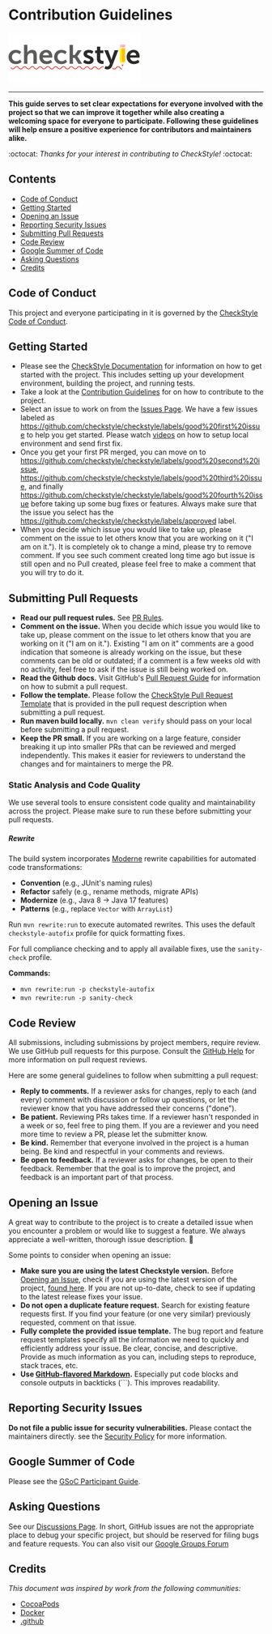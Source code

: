 # Contribution Guidelines

![](https://raw.githubusercontent.com/checkstyle/resources/master/img/checkstyle-logos/checkstyle-logo-260x99.png)

---------------------------------

**This guide serves to set clear expectations for everyone involved with the project so that
we can improve it together while also creating a welcoming space for everyone to participate.
Following these guidelines will help ensure a positive experience for contributors and
maintainers alike.**

:octocat: *Thanks for your interest in contributing to CheckStyle!* :octocat:

## Contents

- [Code of Conduct](#code-of-conduct)
- [Getting Started](#getting-started)
- [Opening an Issue](#opening-an-issue)
- [Reporting Security Issues](#reporting-security-issues)
- [Submitting Pull Requests](#submitting-pull-requests)
- [Code Review](#code-review)
- [Google Summer of Code](#google-summer-of-code)
- [Asking Questions](#asking-questions)
- [Credits](#credits)

## Code of Conduct

This project and everyone participating in it is governed by the
    [CheckStyle Code of Conduct](/.github/CODE_OF_CONDUCT.md).

## Getting Started

- Please see the [CheckStyle Documentation](https://checkstyle.org/beginning_development.html)
  for information on how to get started with the project. This includes setting up your
  development environment, building the project, and running tests.
- Take a look at the [Contribution Guidelines](https://checkstyle.org/contributing.html) for
  on how to contribute to the project.
- Select an issue to work on from the
  [Issues Page](https://github.com/checkstyle/checkstyle/issues). We
  have a few issues labeled as
  https://github.com/checkstyle/checkstyle/labels/good%20first%20issue to
  help you get started. Please watch [videos](https://www.youtube.com/playlist?list=PLHM9s_lN4X0hzOQ0sUmGdroxW0HfREAqj)
  on how to setup local environment and send first fix.
- Once you get your first PR merged, you can move on to
  https://github.com/checkstyle/checkstyle/labels/good%20second%20issue,
  https://github.com/checkstyle/checkstyle/labels/good%20third%20issue,
  and finally https://github.com/checkstyle/checkstyle/labels/good%20fourth%20issue
  before taking up some bug fixes or features. Always make sure that the issue you select
  has the https://github.com/checkstyle/checkstyle/labels/approved label.
- When you decide which issue you would like to take up,
  please comment on the issue to let others know that you are working on it ("I am on it.").
  It is completely ok to change a mind, please try to remove comment.
  If you see such comment created long time ago but issue is still open and no Pull created, please
  feel free to make a comment that you will try to do it.

## Submitting Pull Requests

- **Read our pull request rules.** See [PR Rules](https://github.com/checkstyle/checkstyle/wiki/PR-rules).
- **Comment on the issue.** When you decide which issue you would like to take up,
  please comment on the issue to let others know that you are working on it ("I am on it.").
  Existing "I am on it" comments are a good indication that someone is already working on the
  issue, but these comments can be old or outdated; if a comment is a few weeks old with no
  activity, feel free to ask if the issue is still being worked on.
- **Read the Github docs.** Visit GitHub's [Pull Request Guide](https://help.github.com/en/github/collaborating-with-issues-and-pull-requests/about-pull-requests)
  for information on how to submit a pull request.
- **Follow the template.** Please follow the [CheckStyle Pull Request Template](https://github.com/checkstyle/checkstyle/blob/master/.github/PULL_REQUEST_TEMPLATE.md)
  that is provided in the pull request description when submitting a pull request.
- **Run maven build locally.** `mvn clean verify` should pass on your local before
  submitting a pull request.
- **Keep the PR small.** If you are working on a large feature, consider breaking it up into
  smaller PRs that can be reviewed and merged independently. This makes it easier for
  reviewers to understand the changes and for maintainers to merge the PR.

### Static Analysis and Code Quality

We use several tools to ensure consistent code quality and maintainability across the project.
Please make sure to run these before submitting your pull requests.

##### Rewrite

The build system incorporates [Moderne](https://moderne.io/) rewrite capabilities for automated code transformations:

- **Convention** (e.g., JUnit's naming rules)
- **Refactor** safely (e.g., rename methods, migrate APIs)
- **Modernize** (e.g., Java 8 → Java 17 features)
- **Patterns** (e.g., replace `Vector` with `ArrayList`)

Run `mvn rewrite:run` to execute automated rewrites. This uses the default `checkstyle-autofix` 
profile for quick formatting fixes.

For full compliance checking and to apply all available fixes, use the `sanity-check` profile.

**Commands:**
- `mvn rewrite:run -p checkstyle-autofix`
- `mvn rewrite:run -p sanity-check`

## Code Review

All submissions, including submissions by project members, require review. We use GitHub pull
requests for this purpose. Consult the [GitHub Help](https://help.github.com/en/github/collaborating-with-issues-and-pull-requests/about-pull-request-reviews)
for more information on pull request reviews.

Here are some general guidelines to follow when submitting a pull request:

- **Reply to comments.** If a reviewer asks for changes, reply to each
  (and every) comment with discussion or follow up questions, or let the reviewer know
  that you have addressed their concerns ("done").
- **Be patient.** Reviewing PRs takes time. If a reviewer hasn't responded in a week or so,
  feel free to ping them. If you are a reviewer and you need more time to review a PR, please
  let the submitter know.
- **Be kind.** Remember that everyone involved in the project is a human being. Be kind and
  respectful in your comments and reviews.
- **Be open to feedback.** If a reviewer asks for changes, be open to their feedback. Remember that
  the goal is to improve the project, and feedback is an important part of that process.

## Opening an Issue

A great way to contribute to the project is to create a detailed issue when you encounter
a problem or would like to suggest a feature. We always appreciate a well-written,
thorough issue description. :brain:

Some points to consider when opening an issue:

- **Make sure you are using the latest Checkstyle version.**
  Before [Opening an Issue](https://github.com/checkstyle/checkstyle/issues),
  check if you are using the latest version of the project,
  [found here](https://github.com/checkstyle/checkstyle/releases). If you are not up-to-date,
  check to see if updating to the latest release fixes your issue.
- **Do not open a duplicate feature request.** Search for existing feature requests first. If you
  find your feature (or one very similar) previously requested, comment on that issue.
- **Fully complete the provided issue template.** The bug report and feature request templates
  specify all the information we need to quickly and efficiently address your issue. Be clear,
  concise, and descriptive.
  Provide as much information as you can, including steps to reproduce, stack traces, etc.
- **Use [GitHub-flavored Markdown](https://help.github.com/en/github/writing-on-github/basic-writing-and-formatting-syntax).**
  Especially put code blocks and console outputs in backticks (```). This improves readability.

## Reporting Security Issues

**Do not file a public issue for security vulnerabilities.** Please contact the
maintainers directly.
see the [Security Policy](https://github.com/checkstyle/checkstyle/blob/master/SECURITY.md)
for more information.

## Google Summer of Code

Please see the [GSoC Participant Guide](https://github.com/checkstyle/checkstyle/blob/master/.github/GSOC.md).

## Asking Questions

See our [Discussions Page](https://github.com/checkstyle/checkstyle/discussions). In short, GitHub
issues are not the appropriate place to debug your specific project, but should be reserved
for filing bugs and feature requests. You can also visit our
[Google Groups Forum](https://groups.google.com/g/checkstyle-devel)

## Credits

*This document was inspired by work from the following communities:*

- [CocoaPods](https://github.com/CocoaPods/CocoaPods/blob/master/CONTRIBUTING.md)
- [Docker](https://github.com/moby/moby/blob/master/CONTRIBUTING.md)
- [.github](https://github.com/jessesquires/.github)
